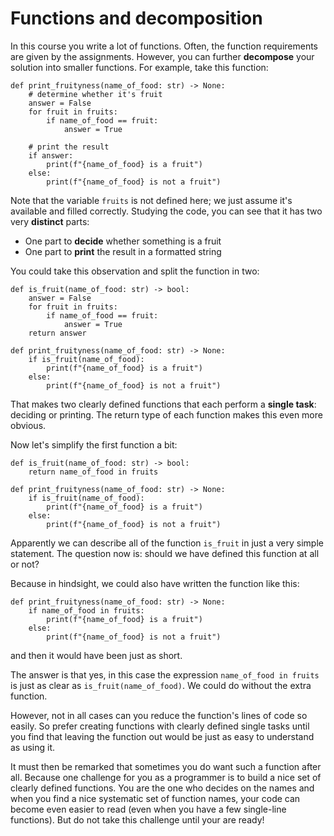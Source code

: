 # Functions and decomposition

In this course you write a lot of functions. Often, the function requirements are given by the assignments. However, you can further **decompose** your solution into smaller functions. For example, take this function:

    def print_fruityness(name_of_food: str) -> None:
        # determine whether it's fruit
        answer = False
        for fruit in fruits:
            if name_of_food == fruit:
                answer = True
        
        # print the result
        if answer:
            print(f"{name_of_food} is a fruit")
        else:
            print(f"{name_of_food} is not a fruit")

Note that the variable `fruits` is not defined here; we just assume it's available and filled correctly. Studying the code, you can see that it has two very **distinct** parts: 

- One part to **decide** whether something is a fruit
- One part to **print** the result in a formatted string

You could take this observation and split the function in two:

    def is_fruit(name_of_food: str) -> bool:
        answer = False
        for fruit in fruits:
            if name_of_food == fruit:
                answer = True
        return answer
    
    def print_fruityness(name_of_food: str) -> None:
        if is_fruit(name_of_food):
            print(f"{name_of_food} is a fruit")
        else:
            print(f"{name_of_food} is not a fruit")

That makes two clearly defined functions that each perform a **single task**: deciding or printing. The return type of each function makes this even more obvious.

Now let's simplify the first function a bit:

    def is_fruit(name_of_food: str) -> bool:
        return name_of_food in fruits
    
    def print_fruityness(name_of_food: str) -> None:
        if is_fruit(name_of_food):
            print(f"{name_of_food} is a fruit")
        else:
            print(f"{name_of_food} is not a fruit")

Apparently we can describe all of the function `is_fruit` in just a very simple statement. The question now is: should we have defined this function at all or not? 

Because in hindsight, we could also have written the function like this:

    def print_fruityness(name_of_food: str) -> None:
        if name_of_food in fruits:
            print(f"{name_of_food} is a fruit")
        else:
            print(f"{name_of_food} is not a fruit")

and then it would have been just as short.

The answer is that yes, in this case the expression `name_of_food in fruits` is just as clear as `is_fruit(name_of_food)`. We could do without the extra function.

However, not in all cases can you reduce the function's lines of code so easily. So prefer creating functions with clearly defined single tasks until you find that leaving the function out would be just as easy to understand as using it.

It must then be remarked that sometimes you do want such a function after all. Because one challenge for you as a programmer is to build a nice set of clearly defined functions. You are the one who decides on the names and when you find a nice systematic set of function names, your code can become even easier to read (even when you have a few single-line functions). But do not take this challenge until your are ready!
